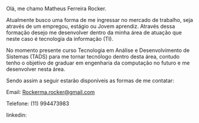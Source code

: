 Olá, me chamo Matheus Ferreira Rocker.

Atualmente busco uma forma de me ingressar no mercado de trabalho, seja através de um empregou, estágio ou Jovem aprendiz. 
Através dessa formação desejo me desenvolver dentro da minha área de atuação que neste caso é tecnologia da informação (TI).

No momento presente curso Tecnologia em Análise e Desenvolvimento de Sistemas (TADS) para me tornar tecnólogo dentro desta área, contudo tenho o objetivo de graduar em engenharia da computação no futuro e me desenvolver nesta área. 

Sendo assim a seguir estarão disponíveis as formas de me contatar:

Email: Rockerma.rocker@gmail.com

Telefone: (11) 994473983

linkedin:
